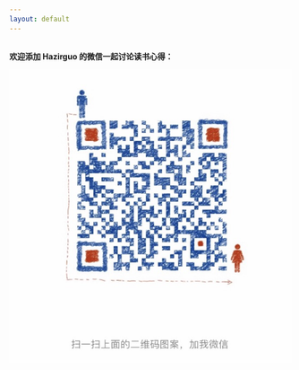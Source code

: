 ```yaml
---
layout: default
---
```


<p><br /><b>欢迎添加 Hazirguo 的微信一起讨论读书心得：</b></p>

![My WeChat](images/wechat.jpg)
